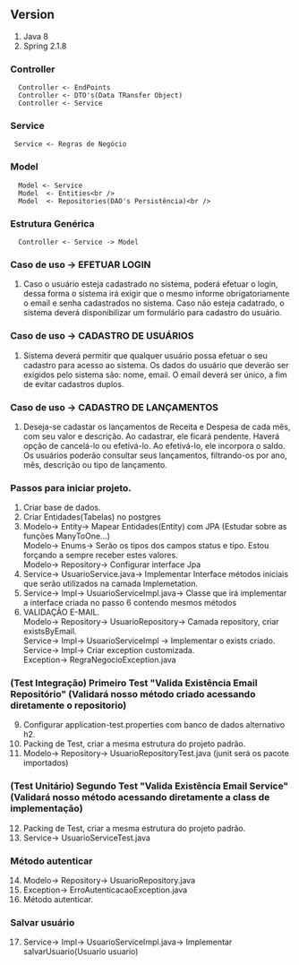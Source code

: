 ## Version
1. Java 8
2. Spring 2.1.8

### Controller 
      Controller <- EndPoints
      Controller <- DTO's(Data TRansfer Object)
      Controller <- Service

### Service 
     Service <- Regras de Negócio

### Model 
      Model <- Service
      Model  <- Entities<br />
      Model  <- Repositories(DAO's Persistência)<br />

### Estrutura Genérica 
      Controller <- Service -> Model

### Caso de uso -> EFETUAR LOGIN
1. Caso o usuário esteja cadastrado no sistema, poderá efetuar o login, dessa forma o sistema irá exigir que o mesmo informe obrigatoriamente o email e senha cadastrados no sistema. Caso não esteja cadatrado, o sistema deverá disponibilizar um formulário para cadastro do usuário.

### Caso de uso -> CADASTRO DE USUÁRIOS
1. Sistema deverá permitir que qualquer usuário possa efetuar o seu cadastro para acesso ao sistema. Os dados do usuário que deverão ser exigidos pelo sistema são: nome, email. O email deverá ser único, a fim de evitar cadastros duplos.

### Caso de uso -> CADASTRO DE LANÇAMENTOS
1. Deseja-se cadastar os lançamentos de Receita e Despesa de cada mês, com seu valor e descrição. Ao cadastrar, ele ficará pendente. Haverá opção de cancelá-lo ou efetivá-lo. Ao efetivá-lo, ele incorpora o saldo. Os usuários poderão consultar seus lançamentos, filtrando-os por ano, mês, descrição ou tipo de lançamento.

### Passos para iniciar projeto.
1. Criar base de dados.
2. Criar Entidades(Tabelas) no postgres
3. Modelo-> Entity-> Mapear Entidades(Entity) com JPA (Estudar sobre as funções ManyToOne...)<br />
   Modelo-> Enums-> Serão os tipos dos campos status e tipo. Estou forçando a sempre receber estes valores.<br />
   Modelo-> Repository-> Configurar interface Jpa<br />
6. Service-> UsuarioService.java-> Implementar Interface métodos iniciais que serão utilizados na camada Implemetation.
7. Service-> Impl-> UsuarioServiceImpl.java-> Classe que irá implementar a interface criada no passo 6 contendo mesmos métodos
8. VALIDAÇÃO E-MAIL. <br />
   Modelo-> Repository-> UsuarioRepository-> Camada repository, criar existsByEmail.<br />
   Service-> Impl-> UsuarioServiceImpl -> Implementar o exists criado.<br />
   Service-> Impl-> Criar exception customizada.<br />
   Exception-> RegraNegocioException.java<br />

### (Test Integração) Primeiro Test "Valida Existência Email Repositório" (Validará nosso método criado acessando diretamente o repositorio)
9. Configurar application-test.properties com banco de dados alternativo h2.
10. Packing de Test, criar a mesma estrutura do projeto padrão. 
11. Modelo-> Repository-> UsuarioRepositoryTest.java (junit será os pacote importados)

### (Test Unitário) Segundo Test "Valida Existência Email Service" (Validará nosso método acessando diretamente a class de implementação)
12. Packing de Test, criar a mesma estrutura do projeto padrão.
13. Service-> UsuarioServiceTest.java

### Método autenticar
14. Modelo-> Repository-> UsuarioRepository.java
15. Exception-> ErroAutenticacaoException.java
16. Método autenticar.

### Salvar usuário
17. Service-> Impl-> UsuarioServiceImpl.java-> Implementar salvarUsuario(Usuario usuario)
